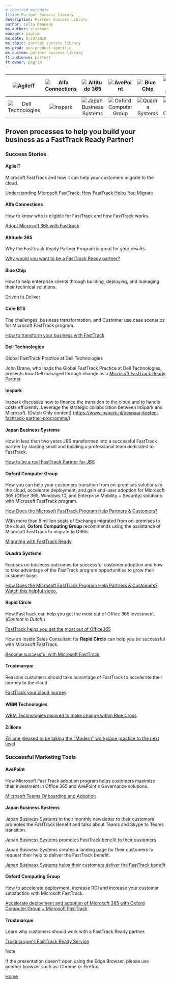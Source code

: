 ```yaml
---
# required metadata
title: Partner Success Library
description: Partner Success Library
author: Celia Kennedy
ms.author: v-cekenn
manager: pagrim
ms.date: 8/19/2019
ms.topic: partner success library
ms.prod: non-product-specific
ms.custom: partner success library
ft.audience: partner
ft.owner: pagrim
---
```



|![AgileIT](https://ftdocs-bcm.azureedge.net/public/agile-logo-v5.png)|![Alfa Connections](https://ftdocs-bcm.azureedge.net/public/alfa-logo-v4.png)|![Altitude 365](https://ftdocs-bcm.azureedge.net/public/altitude-365-v2.png)|![AvePoint](https://ftdocs-bcm.azureedge.net/public/avepoint-logo.png )|![Blue Chip](https://ftdocs-bcm.azureedge.net/public/blue-chip-logo-v1.png)|![Core BTS](https://ftdocs-bcm.azureedge.net/public/corebts-logo-v1.png)|
|:---------------------------:|:-----------------------:|:-----------------------:|:-----------------------:|:-----------------------:|:-----------------------:
![Dell Technologies](https://ftdocs-bcm.azureedge.net/public/dell-logo-v3.png)|![Inspark](https://ftdocs-bcm.azureedge.net/public/inspark-logo-v2.png)|![Japan Business Systems](https://ftdocs-bcm.azureedge.net/public/japanese-business-systems-v1.png)|![Oxford Computer Group](https://ftdocs-bcm.azureedge.net/public/oxford-logo-v4.png)|![Quadra Systems](https://ftdocs-bcm.azureedge.net/public/quadra-logo-v2.png)|![Rapid Circle](https://ftdocs-bcm.azureedge.net/public/rapid-circle-v3.png)|![Trustmarque](https://ftdocs-bcm.azureedge.net/public/trustmarque-logo-v1)|![WBM Technologies](https://ftdocs-bcm.azureedge.net/public/wbm-technologies-v2.png)|![Zillione](https://ftdocs-bcm.azureedge.net/public/zillione-logo-v1.png)|

## Proven processes to help you build your business as a FastTrack Ready Partner!

### Success Stories

#### **AgileIT**

Microsoft FastTrack and how it can help your customers migrate to the cloud.

[Understanding Microsoft FastTrack: How FastTrack Helps You Migrate](https://www.agileit.com/news/microsoft-fasttrack-migrate)

#### **Alfa Connections**

How to know who is eligible for FastTrack and how FastTrack works.

[Adopt Microsoft 365 with Fasttrack](http://www.alfaconnections.com/fasttrack/)

#### **Altitude 365**

Why the FastTrack Ready Partner Program is great for your results.

[Why would you want to be a FastTrack Ready partner?](https://ftdocs-bcm.azureedge.net/public/altitude-365-video-v1)

#### **Blue Chip**

How to help enterprise clients through building, deploying, and managing their technical solutions.

[Driven to Deliver](https://ftdocs-bcm.azureedge.net/public/blue-chip-frp-connections-redmond-recording-v1)

#### **Core BTS**

The challenges, business transformation, and Customer use case scenarios for Microsoft FastTrack program.

[How to transform your business with FastTrack](https://ftdocs-bcm.azureedge.net/public/corebts-may-2019-v1.pdf)

#### **Dell Technologies**

Global FastTrack Practice at Dell Technologies

John Drane, who leads the Global FastTrack Practice at Dell Technologies, presents how Dell managed through change as a [Microsoft FastTrack Ready Partner](https://ftdocs-bcm.azureedge.net/public/psl-dell-frp-presentation-v1.pptx)

#### **Inspark**

Inspark discusses how to finance the transition to the cloud and to handle costs efficiently. Leverage the strategic collaboration between InSpark and Microsoft.  (Dutch Only content) (https://www.inspark.nl/bespaar-kosten-fasttrack-partner-programma/)

#### **Japan Business Systems**

How in less than two years JBS transformed into a successful FastTrack partner by starting small and building a professional team dedicated to FastTrack.

[How to be a real FastTrack Partner for JBS](https://ftdocs-bcm.azureedge.net/public/jbs-ftphistory-v1.pdf)

#### **Oxford Computer Group**

How you can help your customers transition from on-premises solutions to the cloud, accelerate deployment, and gain end-user adoption for Microsoft 365 (Office 365, Windows 10, and Enterprise Mobility + Security) solutions with Microsoft FastTrack program.

[How Does the Microsoft FastTrack Program Help Partners & Customers?](https://oxfordcomputergroup.com/resources/microsoft-fasttrack-ready-partner/)

With more than 5 million seats of Exchange migrated from on-premises to the cloud, **Oxford Computing Group** recommends using the assistance of Microsoft FastTrack to migrate to O365.

[Migrating with FastTrack Ready](https://oxfordcomputergroup.com/resources/end-of-support-exchange-2010/)

#### **Quadra Systems**

Focuses on business outcomes for successful customer adoption and how to take advantage of the FastTrack program opportunities to grow their customer base.
  
[How Does the Microsoft FastTrack Program Help Partners & Customers? Watch this helpful video.](https://ftdocs-bcm.azureedge.net/public/quadra-fasttracking-success-v1.pptx)

#### **Rapid Circle**

How FastTrack can help you get the most out of Office 365 investment. (*Content in Dutch.*)

[FastTrack helps you get the most out of Office365](https://www.rapidcircle.com/fasttrack-2)

How an Inside Sales Consultant for **Rapid Circle** can help you be successful with Microsoft FastTrack.

[Become successful with Microsoft FastTrack](https://www.linkedin.com/posts/activity-6567023432498847744-nhSP)

#### **Trustmarque**

Reasons customers should take advantage of FastTrack to accelerate their journey to the cloud.

[FastTrack your cloud journey](https://www.trustmarque.com/news/fasttrack-your-cloud-journey/)

#### **WBM Technologies**

[WBM Technologies inspired to make change within Blue Cross](https://www.linkedin.com/posts/wbmtech_moving-to-the-modern-workplace-wbm-technologies-activity-6608037055714988034-O6oL/)

#### **Zillione**

[Zillione pleased to be taking the "Modern" workplace practice to the next level](https://www.linkedin.com/pulse/zillione-becomes-first-sri-lankan-owned-company-achieve-sujan-suresh/)

### Successful Marketing Tools

#### **AvePoint**

How Microsoft Fast Track adoption program helps customers maximize their investment in Office 365 and AvePoint's Governance solutions.

[Microsoft Teams Onboarding and Adoption](https://ftdocs-bcm.azureedge.net/public/avepoint-msft-teamsonboarding-v1)

#### **Japan Business Systems**

Japan Business Systems in their monthly newsletter to their customers promotes the  FastTrack Benefit and talks about Teams and Skype to Teams transition.

[Japan Business Systems promotes FastTrack benefit to their customers](https://ftdocs-bcm.azureedge.net/public/jbs-newsletter-v1.oft)

Japan Business Systems creates a landing page for their customers to request their help to deliver the FastTrack benefit.

[Japan Business Systems helps their customers deliver the FastTrack benefit](https://pages.jbs.co.jp/jbs_fasttrack.html)

#### **Oxford Computing Group**

How to accelerate deployment, increase ROI and increase your customer satisfaction with Microsoft FastTrack.

[Accelerate deployment and adoption of Microsoft 365 with Oxford Computer Group + Microsoft FastTrack](https://oxfordcomputergroup.com/wp-content/uploads/2019/03/FastTrack-Services-Infographic.pdf)

#### **Trustmarque**

Learn why customers should work with a FastTrack Ready partner.

[Trustmarque's FastTrack Ready Service](https://www.trustmarque.com/wp-content/uploads/2018/12/Trustmarque_FastTrack_Ready_Datasheet.pdf)

>[!NOTE]
> If the presentation doesn't open using the Edge Browser, please use another browser such as: Chrome or Firefox.

[Home](http://partner-docs.microsoft.com)
